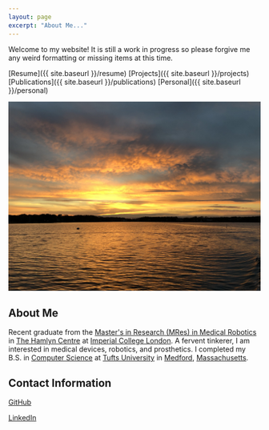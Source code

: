 ```yaml
---
layout: page
excerpt: "About Me..."
---
```


Welcome to my website! It is still a work in progress so please forgive me any weird formatting or missing items at this time.

[Resume]({{ site.baseurl }}/resume)              [Projects]({{ site.baseurl }}/projects)           [Publications]({{ site.baseurl }}/publications)           [Personal]({{ site.baseurl }}/personal)


<img src="files/sunset.jpg" alt="me" width=800>


## About Me
Recent graduate from the [Master's in Research (MRes) in Medical Robotics](http://www.imperial.ac.uk/study/pg/medicine/medical-robotics/) in [The Hamlyn Centre](https://www.imperial.ac.uk/hamlyn-centre/) at [Imperial College London](http://www.imperial.ac.uk/). A fervent tinkerer, I am interested in medical devices, robotics, and prosthetics. I completed my B.S. in [Computer Science](https://engineering.tufts.edu/cs/) at [Tufts University](https://www.tufts.edu/) in [Medford](https://www.medfordma.org/), [Massachusetts](https://www.mass.gov/).



## Contact Information

[GitHub](https://github.com/cdelor02)

[LinkedIn](https://www.linkedin.com/in/charlie-delorey/)


